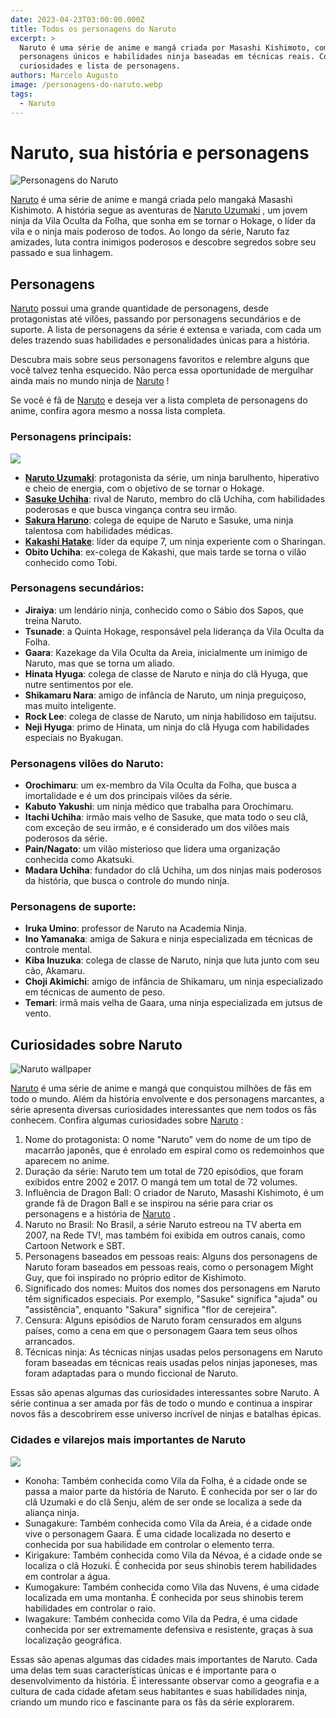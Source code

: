 ```yaml
---
date: 2023-04-23T03:00:00.000Z
title: Todos os personagens do Naruto
excerpt: >
  Naruto é uma série de anime e mangá criada por Masashi Kishimoto, com
  personagens únicos e habilidades ninja baseadas em técnicas reais. Confira
  curiosidades e lista de personagens.
authors: Marcelo Augusto
image: /personagens-do-naruto.webp
tags: 
  - Naruto
---
```


# Naruto, sua história e personagens

![Personagens do Naruto](/personagens-do-naruto.webp)

[Naruto](https://gamerforgamer.com/anime/naruto/naruto-uzumaki/) é uma série de anime e mangá criada pelo mangaká Masashi Kishimoto. A história segue as aventuras de [Naruto Uzumaki](https://gamerforgamer.com/anime/naruto/naruto-uzumaki/) , um jovem ninja da Vila Oculta da Folha, que sonha em se tornar o Hokage, o líder da vila e o ninja mais poderoso de todos. Ao longo da série, Naruto faz amizades, luta contra inimigos poderosos e descobre segredos sobre seu passado e sua linhagem.

## Personagens

[Naruto](https://gamerforgamer.com/anime/naruto/naruto-uzumaki/) possui uma grande quantidade de personagens, desde protagonistas até vilões, passando por personagens secundários e de suporte. A lista de personagens da série é extensa e variada, com cada um deles trazendo suas habilidades e personalidades únicas para a história.

Descubra mais sobre seus personagens favoritos e relembre alguns que você talvez tenha esquecido. Não perca essa oportunidade de mergulhar ainda mais no mundo ninja de [Naruto](https://gamerforgamer.com/anime/naruto/naruto-uzumaki/) !

Se você é fã de [Naruto](https://gamerforgamer.com/anime/naruto/naruto-uzumaki/)  e deseja ver a lista completa de personagens do anime, confira agora mesmo a nossa lista completa.

### Personagens principais:

![](/naruto-personagens-importantes.webp)

* [**Naruto Uzumaki**](/anime/naruto/naruto-uzumaki/): protagonista da série, um ninja barulhento, hiperativo e cheio de energia, com o objetivo de se tornar o Hokage.
* [**Sasuke Uchiha**](/anime/naruto/sasuke-uchiha/): rival de Naruto, membro do clã Uchiha, com habilidades poderosas e que busca vingança contra seu irmão.
* [**Sakura Haruno**](/anime/naruto/sakura-haruno/): colega de equipe de Naruto e Sasuke, uma ninja talentosa com habilidades médicas.
* [**Kakashi Hatake**](/anime/naruto/kakashi-hatake): líder da equipe 7, um ninja experiente com o Sharingan.
* **Obito Uchiha**: ex-colega de Kakashi, que mais tarde se torna o vilão conhecido como Tobi.

### Personagens secundários:

* **Jiraiya**: um lendário ninja, conhecido como o Sábio dos Sapos, que treina Naruto.
* **Tsunade**: a Quinta Hokage, responsável pela liderança da Vila Oculta da Folha.
* **Gaara**: Kazekage da Vila Oculta da Areia, inicialmente um inimigo de Naruto, mas que se torna um aliado.
* **Hinata Hyuga**: colega de classe de Naruto e ninja do clã Hyuga, que nutre sentimentos por ele.
* **Shikamaru Nara**: amigo de infância de Naruto, um ninja preguiçoso, mas muito inteligente.
* **Rock Lee**: colega de classe de Naruto, um ninja habilidoso em taijutsu.
* **Neji Hyuga**: primo de Hinata, um ninja do clã Hyuga com habilidades especiais no Byakugan.

### Personagens vilões do Naruto:

* **Orochimaru**: um ex-membro da Vila Oculta da Folha, que busca a imortalidade e é um dos principais vilões da série.
* **Kabuto Yakushi**: um ninja médico que trabalha para Orochimaru.
* **Itachi Uchiha**: irmão mais velho de Sasuke, que mata todo o seu clã, com exceção de seu irmão, e é considerado um dos vilões mais poderosos da série.
* **Pain/Nagato**: um vilão misterioso que lidera uma organização conhecida como Akatsuki.
* **Madara Uchiha**: fundador do clã Uchiha, um dos ninjas mais poderosos da história, que busca o controle do mundo ninja.

### Personagens de suporte:

* **Iruka Umino**: professor de Naruto na Academia Ninja.
* **Ino Yamanaka**: amiga de Sakura e ninja especializada em técnicas de controle mental.
* **Kiba Inuzuka**: colega de classe de Naruto, ninja que luta junto com seu cão, Akamaru.
* **Choji Akimichi**: amigo de infância de Shikamaru, um ninja especializado em técnicas de aumento de peso.
* **Temari**: irmã mais velha de Gaara, uma ninja especializada em jutsus de vento.

## Curiosidades sobre Naruto

![Naruto wallpaper](/naruto.webp)

[Naruto](https://gamerforgamer.com/anime/naruto/naruto-uzumaki/)  é uma série de anime e mangá que conquistou milhões de fãs em todo o mundo. Além da história envolvente e dos personagens marcantes, a série apresenta diversas curiosidades interessantes que nem todos os fãs conhecem. Confira algumas curiosidades sobre [Naruto](https://gamerforgamer.com/anime/naruto/naruto-uzumaki/) :

1. Nome do protagonista: O nome "Naruto" vem do nome de um tipo de macarrão japonês, que é enrolado em espiral como os redemoinhos que aparecem no anime.
2. Duração da série: Naruto tem um total de 720 episódios, que foram exibidos entre 2002 e 2017. O mangá tem um total de 72 volumes.
3. Influência de Dragon Ball: O criador de Naruto, Masashi Kishimoto, é um grande fã de Dragon Ball e se inspirou na série para criar os personagens e a história de [Naruto](https://gamerforgamer.com/anime/naruto/naruto-uzumaki/) .
4. Naruto no Brasil: No Brasil, a série Naruto estreou na TV aberta em 2007, na Rede TV!, mas também foi exibida em outros canais, como Cartoon Network e SBT.
5. Personagens baseados em pessoas reais: Alguns dos personagens de Naruto foram baseados em pessoas reais, como o personagem Might Guy, que foi inspirado no próprio editor de Kishimoto.
6. Significado dos nomes: Muitos dos nomes dos personagens em Naruto têm significados especiais. Por exemplo, "Sasuke" significa "ajuda" ou "assistência", enquanto "Sakura" significa "flor de cerejeira".
7. Censura: Alguns episódios de Naruto foram censurados em alguns países, como a cena em que o personagem Gaara tem seus olhos arrancados.
8. Técnicas ninja: As técnicas ninjas usadas pelos personagens em Naruto foram baseadas em técnicas reais usadas pelos ninjas japoneses, mas foram adaptadas para o mundo ficcional de Naruto.

Essas são apenas algumas das curiosidades interessantes sobre Naruto. A série continua a ser amada por fãs de todo o mundo e continua a inspirar novos fãs a descobrirem esse universo incrível de ninjas e batalhas épicas.

### Cidades e vilarejos mais importantes de Naruto&#xA;

![](/cidade-naruto.webp)

* Konoha: Também conhecida como Vila da Folha, é a cidade onde se passa a maior parte da história de Naruto. É conhecida por ser o lar do clã Uzumaki e do clã Senju, além de ser onde se localiza a sede da aliança ninja.
* Sunagakure: Também conhecida como Vila da Areia, é a cidade onde vive o personagem Gaara. É uma cidade localizada no deserto e conhecida por sua habilidade em controlar o elemento terra.
* Kirigakure: Também conhecida como Vila da Névoa, é a cidade onde se localiza o clã Hozuki. É conhecida por seus shinobis terem habilidades em controlar a água.
* Kumogakure: Também conhecida como Vila das Nuvens, é uma cidade localizada em uma montanha. É conhecida por seus shinobis terem habilidades em controlar o raio.
* Iwagakure: Também conhecida como Vila da Pedra, é uma cidade conhecida por ser extremamente defensiva e resistente, graças à sua localização geográfica.

Essas são apenas algumas das cidades mais importantes de Naruto. Cada uma delas tem suas características únicas e é importante para o desenvolvimento da história. É interessante observar como a geografia e a cultura de cada cidade afetam seus habitantes e suas habilidades ninja, criando um mundo rico e fascinante para os fãs da série explorarem.
